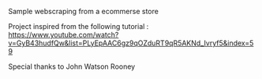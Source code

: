 Sample webscraping from a ecommerse store 

Project inspired from the following tutorial : https://www.youtube.com/watch?v=GyB43hudfQw&list=PLyEpAAC6gz9qOZduRT9qR5AKNd_Ivryf5&index=59 

Special thanks to John Watson Rooney
